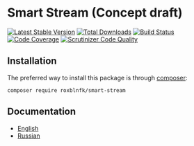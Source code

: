 # Smart Stream (Concept draft)

[![Latest Stable Version](https://poser.pugx.org/roxblnfk/smart-stream/v/stable.png)](https://packagist.org/packages/roxblnfk/smart-stream)
[![Total Downloads](https://poser.pugx.org/roxblnfk/smart-stream/downloads.png)](https://packagist.org/packages/roxblnfk/smart-stream)
[![Build Status](https://scrutinizer-ci.com/g/roxblnfk/smart-stream/badges/build.png?b=master)](https://scrutinizer-ci.com/g/roxblnfk/smart-stream/build-status/master)
[![Code Coverage](https://scrutinizer-ci.com/g/roxblnfk/smart-stream/badges/coverage.png?b=master)](https://scrutinizer-ci.com/g/roxblnfk/smart-stream/?branch=master)
[![Scrutinizer Code Quality](https://scrutinizer-ci.com/g/roxblnfk/smart-stream/badges/quality-score.png?b=master)](https://scrutinizer-ci.com/g/roxblnfk/smart-stream/?branch=master)

## Installation

The preferred way to install this package is through [composer](http://getcomposer.org/download/):

```
composer require roxblnfk/smart-stream
```

## Documentation

- [English](docs/en/README.md)
- [Russian](docs/ru/README.md)
